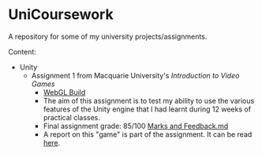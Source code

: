 # UniCoursework
A repository for some of my university projects/assignments.

Content:
* Unity
  * Assignment 1 from Macquarie University's *Introduction to Video Games*
    * [WebGL Build](https://r12a7s6.github.io/UniCoursework/Unity/COMP111%20Assignment%201%20WebGL%20Build/index.html)
    * The aim of this assignment is to test my ability to use the various features of the Unity engine that I had learnt during 12 weeks of practical classes.
    * Final assignment grade: 85/100 [Marks and Feedback.md](Unity%2FCOMP111%20Assignment%201%20WebGL%20Build%2FSource%2FMarks%20and%20Feedback.md)
    * A report on this "game" is part of the assignment. It can be read [here](Unity%2FCOMP111%20Assignment%201%20WebGL%20Build%2FSource%2FUnity%20Assignment%20Report.pdf).
